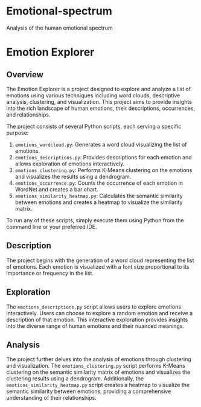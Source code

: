 # Emotional-spectrum
Analysis of the human emotional spectrum

# Emotion Explorer

## Overview
The Emotion Explorer is a project designed to explore and analyze a list of emotions using various techniques including word clouds, descriptive analysis, clustering, and visualization. This project aims to provide insights into the rich landscape of human emotions, their descriptions, occurrences, and relationships.

The project consists of several Python scripts, each serving a specific purpose:

1. `emotions_wordcloud.py`: Generates a word cloud visualizing the list of emotions.
2. `emotions_descriptions.py`: Provides descriptions for each emotion and allows exploration of emotions interactively.
3. `emotions_clustering.py`: Performs K-Means clustering on the emotions and visualizes the results using a dendrogram.
4. `emotions_occurrence.py`: Counts the occurrence of each emotion in WordNet and creates a bar chart.
5. `emotions_similarity_heatmap.py`: Calculates the semantic similarity between emotions and creates a heatmap to visualize the similarity matrix.

To run any of these scripts, simply execute them using Python from the command line or your preferred IDE.

## Description <a name="description"></a>
The project begins with the generation of a word cloud representing the list of emotions. Each emotion is visualized with a font size proportional to its importance or frequency in the list.

## Exploration <a name="exploration"></a>
The `emotions_descriptions.py` script allows users to explore emotions interactively. Users can choose to explore a random emotion and receive a description of that emotion. This interactive exploration provides insights into the diverse range of human emotions and their nuanced meanings.

## Analysis <a name="analysis"></a>
The project further delves into the analysis of emotions through clustering and visualization. The `emotions_clustering.py` script performs K-Means clustering on the semantic similarity matrix of emotions and visualizes the clustering results using a dendrogram. Additionally, the `emotions_similarity_heatmap.py` script creates a heatmap to visualize the semantic similarity between emotions, providing a comprehensive understanding of their relationships.
